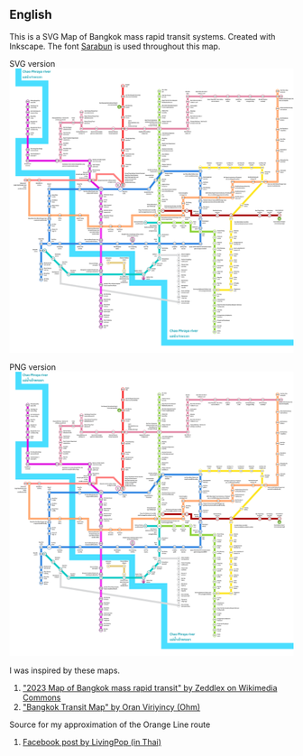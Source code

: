 ## English
This is a SVG Map of Bangkok mass rapid transit systems. Created with Inkscape. The font [Sarabun](https://github.com/cadsondemak/Sarabun) is used throughout this map.

SVG version
![alt text](https://raw.githubusercontent.com/worramaitk/bangkokmetro/main/bangkok-metro-map-alpha4.svg)

PNG version
![alt text](https://raw.githubusercontent.com/worramaitk/bangkokmetro/main/bangkok-metro-map-alpha4.png)

I was inspired by these maps.
1. ["2023 Map of Bangkok mass rapid transit" by Zeddlex on Wikimedia Commons](https://commons.wikimedia.org/wiki/File:2023versionofbangkokmassrapidtransitmap.png)
2. ["Bangkok Transit Map" by Oran Viriyincy (Ohm)](https://www.bangkoktransitmap.com/)

Source for my approximation of the Orange Line route
1. [Facebook post by LivingPop (in Thai)](https://www.facebook.com/story.php?story_fbid=1063459185141155&id=100044312502215&rdid=ItUjWYgPywqTGvbr)
